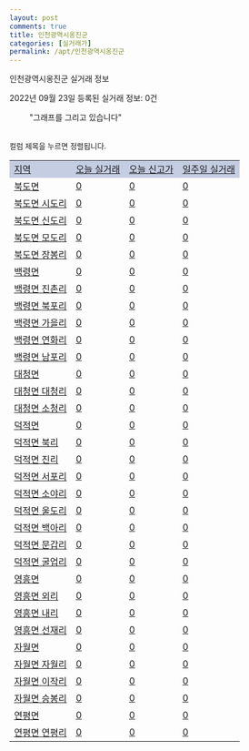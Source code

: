 ```yaml
---
layout: post
comments: true
title: 인천광역시옹진군
categories: [실거래가]
permalink: /apt/인천광역시옹진군
---
```


인천광역시옹진군 실거래 정보

2022년 09월 23일 등록된 실거래 정보: 0건

<!--<script async src="https://pagead2.googlesyndication.com/pagead/js/adsbygoogle.js?client=ca-pub-3485438051770037"
 crossorigin="anonymous"></script>-->

<script type="text/javascript">
  google.charts.load('current', {'packages':['corechart']});
  google.charts.setOnLoadCallback(drawChart);

  function drawChart() {
    var data = google.visualization.arrayToDataTable([['거래일', '매매', '전월세', '전매']]);

    var options = {
      title: '최근 1년간 유형별 거래량 추이',
      legend: { position: 'bottom' }
    };

    setTimeout(function() {
        var chart = new google.visualization.LineChart(document.getElementById('columnchart_material'));
        chart.draw(data, (options));
        document.getElementById('loading').style.display = 'none';
        var dayLabel = (new Date()).getDay();
        if (dayLabel < 2) {
            sorttable.innerSortFunction.apply(document.getElementById('week'), []);
            sorttable.innerSortFunction.apply(document.getElementById('week'), []);        
        }
        else {
            sorttable.innerSortFunction.apply(document.getElementById('today'), []);
            sorttable.innerSortFunction.apply(document.getElementById('today'), []);
        }
    }, 200);

  }
</script>

<div id="loading" style="z-index:20; display: block; margin-left: 35px">"그래프를 그리고 있습니다"</div>
<div id="columnchart_material" style="width: 95%; margin-left: -35px; display: block"></div>
<!--<div style="width: 95%; margin-left: -35px; display: block">
      <script async src="https://pagead2.googlesyndication.com/pagead/js/adsbygoogle.js?client=ca-pub-3485438051770037"
          crossorigin="anonymous"></script>
      <ins class="adsbygoogle"
          style="display:block"
          data-ad-format="fluid"
          data-ad-layout-key="-fb+5w+4e-db+86"
          data-ad-client="ca-pub-3485438051770037"
          data-ad-slot="1827090281"></ins>
      <script>
          (adsbygoogle = window.adsbygoogle || []).push({});
      </script>
</div>-->
<br>

<font size='small' style='font-size: small;'>컬럼 제목을 누르면 정렬됩니다.</font>
<table class="sortable">
  <tr style='background-color: rgba(114, 132, 186,0.4);'>
    <td id="region"><a href="#">지역</a></td>
    <td id="today"><a href="#">오늘 실거래</a></td>
    <td id="today_new"><a href="#">오늘 신고가</a></td>
    <td id="week"><a href="#">일주일 실거래</a></td>
  </tr>

  
  <tr class="item">
    <td><a href="인천광역시옹진군북도면">북도면</a></td>
    <td><a href="인천광역시옹진군북도면">0</a></td>
    <td><a href="인천광역시옹진군북도면">0</a></td>
    <td><a href="인천광역시옹진군북도면">0</a></td>
  </tr>
    

  <tr class="item">
    <td><a href="인천광역시옹진군북도면시도리">북도면 시도리</a></td>
    <td><a href="인천광역시옹진군북도면시도리">0</a></td>
    <td><a href="인천광역시옹진군북도면시도리">0</a></td>
    <td><a href="인천광역시옹진군북도면시도리">0</a></td>
  </tr>
    

  <tr class="item">
    <td><a href="인천광역시옹진군북도면신도리">북도면 신도리</a></td>
    <td><a href="인천광역시옹진군북도면신도리">0</a></td>
    <td><a href="인천광역시옹진군북도면신도리">0</a></td>
    <td><a href="인천광역시옹진군북도면신도리">0</a></td>
  </tr>
    

  <tr class="item">
    <td><a href="인천광역시옹진군북도면모도리">북도면 모도리</a></td>
    <td><a href="인천광역시옹진군북도면모도리">0</a></td>
    <td><a href="인천광역시옹진군북도면모도리">0</a></td>
    <td><a href="인천광역시옹진군북도면모도리">0</a></td>
  </tr>
    

  <tr class="item">
    <td><a href="인천광역시옹진군북도면장봉리">북도면 장봉리</a></td>
    <td><a href="인천광역시옹진군북도면장봉리">0</a></td>
    <td><a href="인천광역시옹진군북도면장봉리">0</a></td>
    <td><a href="인천광역시옹진군북도면장봉리">0</a></td>
  </tr>
    

  <tr class="item">
    <td><a href="인천광역시옹진군백령면">백령면</a></td>
    <td><a href="인천광역시옹진군백령면">0</a></td>
    <td><a href="인천광역시옹진군백령면">0</a></td>
    <td><a href="인천광역시옹진군백령면">0</a></td>
  </tr>
    

  <tr class="item">
    <td><a href="인천광역시옹진군백령면진촌리">백령면 진촌리</a></td>
    <td><a href="인천광역시옹진군백령면진촌리">0</a></td>
    <td><a href="인천광역시옹진군백령면진촌리">0</a></td>
    <td><a href="인천광역시옹진군백령면진촌리">0</a></td>
  </tr>
    

  <tr class="item">
    <td><a href="인천광역시옹진군백령면북포리">백령면 북포리</a></td>
    <td><a href="인천광역시옹진군백령면북포리">0</a></td>
    <td><a href="인천광역시옹진군백령면북포리">0</a></td>
    <td><a href="인천광역시옹진군백령면북포리">0</a></td>
  </tr>
    

  <tr class="item">
    <td><a href="인천광역시옹진군백령면가을리">백령면 가을리</a></td>
    <td><a href="인천광역시옹진군백령면가을리">0</a></td>
    <td><a href="인천광역시옹진군백령면가을리">0</a></td>
    <td><a href="인천광역시옹진군백령면가을리">0</a></td>
  </tr>
    

  <tr class="item">
    <td><a href="인천광역시옹진군백령면연화리">백령면 연화리</a></td>
    <td><a href="인천광역시옹진군백령면연화리">0</a></td>
    <td><a href="인천광역시옹진군백령면연화리">0</a></td>
    <td><a href="인천광역시옹진군백령면연화리">0</a></td>
  </tr>
    

  <tr class="item">
    <td><a href="인천광역시옹진군백령면남포리">백령면 남포리</a></td>
    <td><a href="인천광역시옹진군백령면남포리">0</a></td>
    <td><a href="인천광역시옹진군백령면남포리">0</a></td>
    <td><a href="인천광역시옹진군백령면남포리">0</a></td>
  </tr>
    

  <tr class="item">
    <td><a href="인천광역시옹진군대청면">대청면</a></td>
    <td><a href="인천광역시옹진군대청면">0</a></td>
    <td><a href="인천광역시옹진군대청면">0</a></td>
    <td><a href="인천광역시옹진군대청면">0</a></td>
  </tr>
    

  <tr class="item">
    <td><a href="인천광역시옹진군대청면대청리">대청면 대청리</a></td>
    <td><a href="인천광역시옹진군대청면대청리">0</a></td>
    <td><a href="인천광역시옹진군대청면대청리">0</a></td>
    <td><a href="인천광역시옹진군대청면대청리">0</a></td>
  </tr>
    

  <tr class="item">
    <td><a href="인천광역시옹진군대청면소청리">대청면 소청리</a></td>
    <td><a href="인천광역시옹진군대청면소청리">0</a></td>
    <td><a href="인천광역시옹진군대청면소청리">0</a></td>
    <td><a href="인천광역시옹진군대청면소청리">0</a></td>
  </tr>
    

  <tr class="item">
    <td><a href="인천광역시옹진군덕적면">덕적면</a></td>
    <td><a href="인천광역시옹진군덕적면">0</a></td>
    <td><a href="인천광역시옹진군덕적면">0</a></td>
    <td><a href="인천광역시옹진군덕적면">0</a></td>
  </tr>
    

  <tr class="item">
    <td><a href="인천광역시옹진군덕적면북리">덕적면 북리</a></td>
    <td><a href="인천광역시옹진군덕적면북리">0</a></td>
    <td><a href="인천광역시옹진군덕적면북리">0</a></td>
    <td><a href="인천광역시옹진군덕적면북리">0</a></td>
  </tr>
    

  <tr class="item">
    <td><a href="인천광역시옹진군덕적면진리">덕적면 진리</a></td>
    <td><a href="인천광역시옹진군덕적면진리">0</a></td>
    <td><a href="인천광역시옹진군덕적면진리">0</a></td>
    <td><a href="인천광역시옹진군덕적면진리">0</a></td>
  </tr>
    

  <tr class="item">
    <td><a href="인천광역시옹진군덕적면서포리">덕적면 서포리</a></td>
    <td><a href="인천광역시옹진군덕적면서포리">0</a></td>
    <td><a href="인천광역시옹진군덕적면서포리">0</a></td>
    <td><a href="인천광역시옹진군덕적면서포리">0</a></td>
  </tr>
    

  <tr class="item">
    <td><a href="인천광역시옹진군덕적면소야리">덕적면 소야리</a></td>
    <td><a href="인천광역시옹진군덕적면소야리">0</a></td>
    <td><a href="인천광역시옹진군덕적면소야리">0</a></td>
    <td><a href="인천광역시옹진군덕적면소야리">0</a></td>
  </tr>
    

  <tr class="item">
    <td><a href="인천광역시옹진군덕적면울도리">덕적면 울도리</a></td>
    <td><a href="인천광역시옹진군덕적면울도리">0</a></td>
    <td><a href="인천광역시옹진군덕적면울도리">0</a></td>
    <td><a href="인천광역시옹진군덕적면울도리">0</a></td>
  </tr>
    

  <tr class="item">
    <td><a href="인천광역시옹진군덕적면백아리">덕적면 백아리</a></td>
    <td><a href="인천광역시옹진군덕적면백아리">0</a></td>
    <td><a href="인천광역시옹진군덕적면백아리">0</a></td>
    <td><a href="인천광역시옹진군덕적면백아리">0</a></td>
  </tr>
    

  <tr class="item">
    <td><a href="인천광역시옹진군덕적면문갑리">덕적면 문갑리</a></td>
    <td><a href="인천광역시옹진군덕적면문갑리">0</a></td>
    <td><a href="인천광역시옹진군덕적면문갑리">0</a></td>
    <td><a href="인천광역시옹진군덕적면문갑리">0</a></td>
  </tr>
    

  <tr class="item">
    <td><a href="인천광역시옹진군덕적면굴업리">덕적면 굴업리</a></td>
    <td><a href="인천광역시옹진군덕적면굴업리">0</a></td>
    <td><a href="인천광역시옹진군덕적면굴업리">0</a></td>
    <td><a href="인천광역시옹진군덕적면굴업리">0</a></td>
  </tr>
    

  <tr class="item">
    <td><a href="인천광역시옹진군영흥면">영흥면</a></td>
    <td><a href="인천광역시옹진군영흥면">0</a></td>
    <td><a href="인천광역시옹진군영흥면">0</a></td>
    <td><a href="인천광역시옹진군영흥면">0</a></td>
  </tr>
    

  <tr class="item">
    <td><a href="인천광역시옹진군영흥면외리">영흥면 외리</a></td>
    <td><a href="인천광역시옹진군영흥면외리">0</a></td>
    <td><a href="인천광역시옹진군영흥면외리">0</a></td>
    <td><a href="인천광역시옹진군영흥면외리">0</a></td>
  </tr>
    

  <tr class="item">
    <td><a href="인천광역시옹진군영흥면내리">영흥면 내리</a></td>
    <td><a href="인천광역시옹진군영흥면내리">0</a></td>
    <td><a href="인천광역시옹진군영흥면내리">0</a></td>
    <td><a href="인천광역시옹진군영흥면내리">0</a></td>
  </tr>
    

  <tr class="item">
    <td><a href="인천광역시옹진군영흥면선재리">영흥면 선재리</a></td>
    <td><a href="인천광역시옹진군영흥면선재리">0</a></td>
    <td><a href="인천광역시옹진군영흥면선재리">0</a></td>
    <td><a href="인천광역시옹진군영흥면선재리">0</a></td>
  </tr>
    

  <tr class="item">
    <td><a href="인천광역시옹진군자월면">자월면</a></td>
    <td><a href="인천광역시옹진군자월면">0</a></td>
    <td><a href="인천광역시옹진군자월면">0</a></td>
    <td><a href="인천광역시옹진군자월면">0</a></td>
  </tr>
    

  <tr class="item">
    <td><a href="인천광역시옹진군자월면자월리">자월면 자월리</a></td>
    <td><a href="인천광역시옹진군자월면자월리">0</a></td>
    <td><a href="인천광역시옹진군자월면자월리">0</a></td>
    <td><a href="인천광역시옹진군자월면자월리">0</a></td>
  </tr>
    

  <tr class="item">
    <td><a href="인천광역시옹진군자월면이작리">자월면 이작리</a></td>
    <td><a href="인천광역시옹진군자월면이작리">0</a></td>
    <td><a href="인천광역시옹진군자월면이작리">0</a></td>
    <td><a href="인천광역시옹진군자월면이작리">0</a></td>
  </tr>
    

  <tr class="item">
    <td><a href="인천광역시옹진군자월면승봉리">자월면 승봉리</a></td>
    <td><a href="인천광역시옹진군자월면승봉리">0</a></td>
    <td><a href="인천광역시옹진군자월면승봉리">0</a></td>
    <td><a href="인천광역시옹진군자월면승봉리">0</a></td>
  </tr>
    

  <tr class="item">
    <td><a href="인천광역시옹진군연평면">연평면</a></td>
    <td><a href="인천광역시옹진군연평면">0</a></td>
    <td><a href="인천광역시옹진군연평면">0</a></td>
    <td><a href="인천광역시옹진군연평면">0</a></td>
  </tr>
    

  <tr class="item">
    <td><a href="인천광역시옹진군연평면연평리">연평면 연평리</a></td>
    <td><a href="인천광역시옹진군연평면연평리">0</a></td>
    <td><a href="인천광역시옹진군연평면연평리">0</a></td>
    <td><a href="인천광역시옹진군연평면연평리">0</a></td>
  </tr>
    


</table>


    